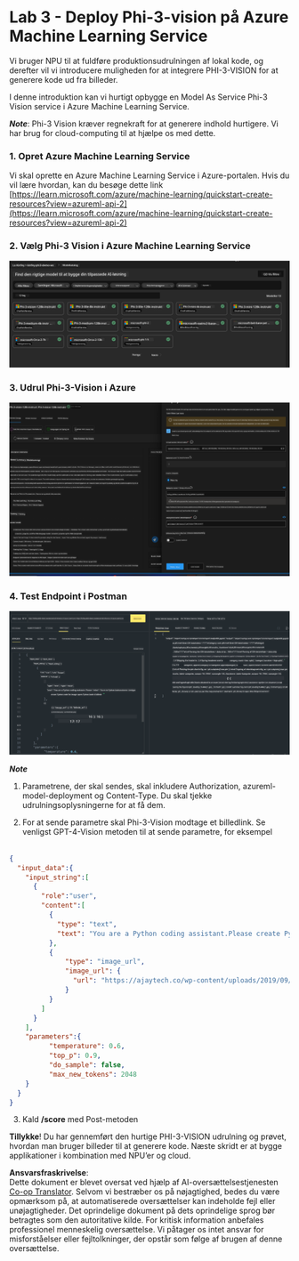 <!--
CO_OP_TRANSLATOR_METADATA:
{
  "original_hash": "20cb4e6ac1686248e8be913ccf6c2bc2",
  "translation_date": "2025-07-17T04:33:56+00:00",
  "source_file": "md/02.Application/02.Code/Phi3/VSCodeExt/HOL/Apple/03.DeployPhi3VisionOnAzure.md",
  "language_code": "da"
}
-->
# **Lab 3 - Deploy Phi-3-vision på Azure Machine Learning Service**

Vi bruger NPU til at fuldføre produktionsudrulningen af lokal kode, og derefter vil vi introducere muligheden for at integrere PHI-3-VISION for at generere kode ud fra billeder.

I denne introduktion kan vi hurtigt opbygge en Model As Service Phi-3 Vision service i Azure Machine Learning Service.

***Note***: Phi-3 Vision kræver regnekraft for at generere indhold hurtigere. Vi har brug for cloud-computing til at hjælpe os med dette.


### **1. Opret Azure Machine Learning Service**

Vi skal oprette en Azure Machine Learning Service i Azure-portalen. Hvis du vil lære hvordan, kan du besøge dette link [https://learn.microsoft.com/azure/machine-learning/quickstart-create-resources?view=azureml-api-2](https://learn.microsoft.com/azure/machine-learning/quickstart-create-resources?view=azureml-api-2)


### **2. Vælg Phi-3 Vision i Azure Machine Learning Service**

![Catalog](../../../../../../../../../translated_images/vison_catalog.f979823d5bde8aef2c37a3a9686f6c5d0c521f93730447798ea6fb580091443f.da.png)


### **3. Udrul Phi-3-Vision i Azure**


![Deploy](../../../../../../../../../translated_images/vision_deploy.a8114ccd849a957272bf30959bdef166b21a0fac4c4f0129dab0106b97104772.da.png)


### **4. Test Endpoint i Postman**


![Test](../../../../../../../../../translated_images/vision_test.0b9c1b1d414131d03398c88fc1b79d839e7946c2ae5c9fd170a2894c271e2993.da.png)


***Note***

1. Parametrene, der skal sendes, skal inkludere Authorization, azureml-model-deployment og Content-Type. Du skal tjekke udrulningsoplysningerne for at få dem.

2. For at sende parametre skal Phi-3-Vision modtage et billedlink. Se venligst GPT-4-Vision metoden til at sende parametre, for eksempel

```json

{
  "input_data":{
    "input_string":[
      {
        "role":"user",
        "content":[ 
          {
            "type": "text",
            "text": "You are a Python coding assistant.Please create Python code for image "
          },
          {
              "type": "image_url",
              "image_url": {
                "url": "https://ajaytech.co/wp-content/uploads/2019/09/index.png"
              }
          }
        ]
      }
    ],
    "parameters":{
          "temperature": 0.6,
          "top_p": 0.9,
          "do_sample": false,
          "max_new_tokens": 2048
    }
  }
}

```

3. Kald **/score** med Post-metoden

**Tillykke**! Du har gennemført den hurtige PHI-3-VISION udrulning og prøvet, hvordan man bruger billeder til at generere kode. Næste skridt er at bygge applikationer i kombination med NPU’er og cloud.

**Ansvarsfraskrivelse**:  
Dette dokument er blevet oversat ved hjælp af AI-oversættelsestjenesten [Co-op Translator](https://github.com/Azure/co-op-translator). Selvom vi bestræber os på nøjagtighed, bedes du være opmærksom på, at automatiserede oversættelser kan indeholde fejl eller unøjagtigheder. Det oprindelige dokument på dets oprindelige sprog bør betragtes som den autoritative kilde. For kritisk information anbefales professionel menneskelig oversættelse. Vi påtager os intet ansvar for misforståelser eller fejltolkninger, der opstår som følge af brugen af denne oversættelse.